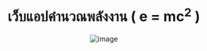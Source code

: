 <center>

# เว็บแอปคำนวณพลังงาน ( e = mc<sup>2</sup> )


![image](https://media.discordapp.net/attachments/585068497495654413/1140984562760040448/image.png)



</center>
